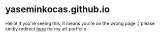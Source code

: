 # yaseminkocas.github.io

<p>Hello! If you're seeing this, it means you're on the wrong page :) please kindly redirect <a href="https://yaseminkocas.github.io">here</a> for my art portfolio.</p>
